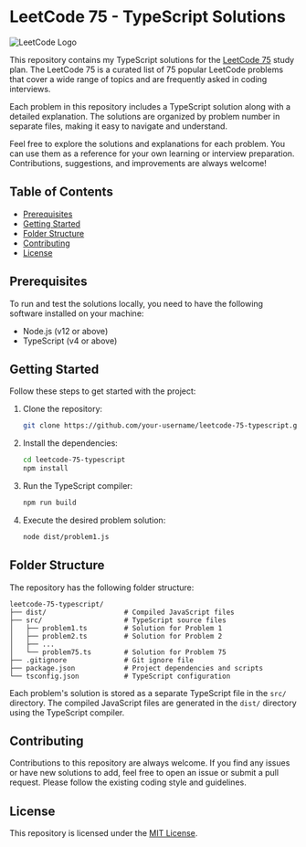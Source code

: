 

# LeetCode 75 - TypeScript Solutions

![LeetCode Logo](https://leetcode.com/static/images/LeetCode_logo.png)

This repository contains my TypeScript solutions for the [LeetCode 75](https://leetcode.com/studyplan/leetcode-75/) study plan. The LeetCode 75 is a curated list of 75 popular LeetCode problems that cover a wide range of topics and are frequently asked in coding interviews.

Each problem in this repository includes a TypeScript solution along with a detailed explanation. The solutions are organized by problem number in separate files, making it easy to navigate and understand.

Feel free to explore the solutions and explanations for each problem. You can use them as a reference for your own learning or interview preparation. Contributions, suggestions, and improvements are always welcome!

## Table of Contents

<!-- Generate and update the table of contents using `npx markdown-toc -i README.md` command -->

<!-- toc -->

- [Prerequisites](#prerequisites)
- [Getting Started](#getting-started)
- [Folder Structure](#folder-structure)
- [Contributing](#contributing)
- [License](#license)

<!-- tocstop -->

## Prerequisites

To run and test the solutions locally, you need to have the following software installed on your machine:

- Node.js (v12 or above)
- TypeScript (v4 or above)

## Getting Started

Follow these steps to get started with the project:

1. Clone the repository:

   ```bash
   git clone https://github.com/your-username/leetcode-75-typescript.git
   ```

2. Install the dependencies:

   ```bash
   cd leetcode-75-typescript
   npm install
   ```

3. Run the TypeScript compiler:

   ```bash
   npm run build
   ```

4. Execute the desired problem solution:

   ```bash
   node dist/problem1.js
   ```

## Folder Structure

The repository has the following folder structure:

```
leetcode-75-typescript/
├── dist/                   # Compiled JavaScript files
├── src/                    # TypeScript source files
│   ├── problem1.ts         # Solution for Problem 1
│   ├── problem2.ts         # Solution for Problem 2
│   ├── ...
│   └── problem75.ts        # Solution for Problem 75
├── .gitignore              # Git ignore file
├── package.json            # Project dependencies and scripts
└── tsconfig.json           # TypeScript configuration
```

Each problem's solution is stored as a separate TypeScript file in the `src/` directory. The compiled JavaScript files are generated in the `dist/` directory using the TypeScript compiler.

## Contributing

Contributions to this repository are always welcome. If you find any issues or have new solutions to add, feel free to open an issue or submit a pull request. Please follow the existing coding style and guidelines.

## License

This repository is licensed under the [MIT License](LICENSE).
